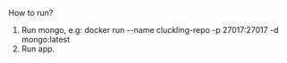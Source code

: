 How to run?

1. Run mongo, e.g: docker run --name cluckling-repo -p 27017:27017 -d mongo:latest
2. Run app.